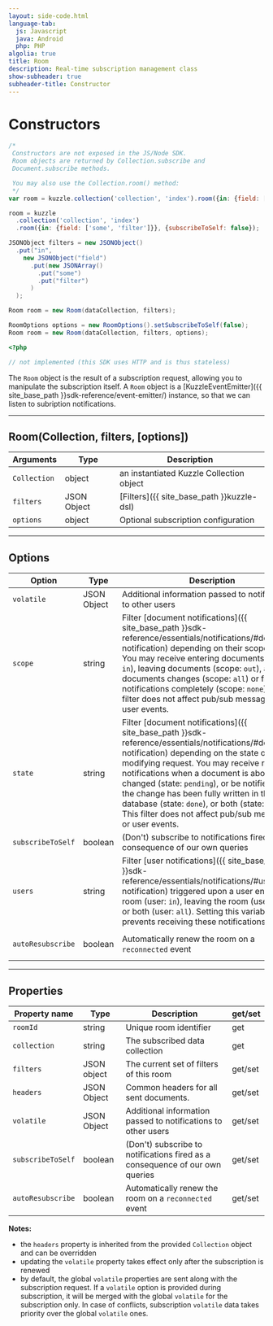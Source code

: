```yaml
---
layout: side-code.html
language-tab:
  js: Javascript
  java: Android
  php: PHP
algolia: true
title: Room
description: Real-time subscription management class
show-subheader: true
subheader-title: Constructor
---
```


# Constructors

```js
/*
 Constructors are not exposed in the JS/Node SDK.
 Room objects are returned by Collection.subscribe and
 Document.subscribe methods.

 You may also use the Collection.room() method:
 */
var room = kuzzle.collection('collection', 'index').room({in: {field: ['some', 'filter']}});

room = kuzzle
  .collection('collection', 'index')
  .room({in: {field: ['some', 'filter']}}, {subscribeToSelf: false});
```

```java
JSONObject filters = new JSONObject()
  .put("in",
    new JSONObject("field")
      .put(new JSONArray()
        .put("some")
        .put("filter")
      )
  );

Room room = new Room(dataCollection, filters);

RoomOptions options = new RoomOptions().setSubscribeToSelf(false);
Room room = new Room(dataCollection, filters, options);
```

```php
<?php

// not implemented (this SDK uses HTTP and is thus stateless)
```

The `Room` object is the result of a subscription request, allowing you to manipulate the subscription itself.
A `Room` object is a [KuzzleEventEmitter]({{ site_base_path }}sdk-reference/event-emitter/) instance, so that we can listen to subription notifications.


---

## Room(Collection, filters, [options])

| Arguments | Type | Description |
|---------------|---------|----------------------------------------|
| ``Collection`` | object | an instantiated Kuzzle Collection object |
| ``filters`` | JSON Object | [Filters]({{ site_base_path }}kuzzle-dsl) |
| ``options`` | object | Optional subscription configuration |

---

## Options

| Option | Type | Description | Default |
|---------------|---------|----------------------------------------|---------|
| ``volatile`` | JSON Object | Additional information passed to notifications to other users | ``null`` |
| ``scope`` | string | Filter [document notifications]({{ site_base_path }}sdk-reference/essentials/notifications/#document-notification) depending on their scope status. You may receive entering documents (scope: ``in``), leaving documents (scope: ``out``), all documents changes (scope: ``all``) or filter these notifications completely (scope: ``none``). This filter does not affect pub/sub messages or user events. | ``all`` |
| ``state`` | string | Filter [document notifications]({{ site_base_path }}sdk-reference/essentials/notifications/#document-notification) depending on the state of the modifying request. You may receive real-time notifications when a document is about to be changed (state: ``pending``), or be notified when the change has been fully written in the database (state: ``done``), or both (state: ``all``). This filter does not affect pub/sub messages or user events. | ``done`` |
| ``subscribeToSelf`` | boolean | (Don't) subscribe to notifications fired as a consequence of our own queries | ``true`` |
| ``users`` | string | Filter [user notifications]({{ site_base_path }}sdk-reference/essentials/notifications/#user-notification) triggered upon a user entering the room (user: ``in``), leaving the room (user: ``out``), or both (user: ``all``). Setting this variable to ``none`` prevents receiving these notifications | ``none`` |
| ``autoResubscribe`` | boolean | Automatically renew the room on a ``reconnected`` event | global ``autoResubscribe`` kuzzle option |

---

## Properties

| Property name | Type | Description | get/set |
|--------------|--------|-----------------------------------|---------|
| ``roomId`` | string | Unique room identifier | get |
| ``collection`` | string | The subscribed data collection | get |
| ``filters`` | JSON object | The current set of filters of this room | get/set |
| ``headers`` | JSON Object | Common headers for all sent documents. | get/set |
| ``volatile`` | JSON Object | Additional information passed to notifications to other users | get/set |
| ``subscribeToSelf`` | boolean | (Don't) subscribe to notifications fired as a consequence of our own queries | get/set |
| ``autoResubscribe`` | boolean | Automatically renew the room on a ``reconnected`` event | get/set |

**Notes:**

* the ``headers`` property is inherited from the provided ``Collection`` object and can be overridden
* updating the ``volatile`` property takes effect only after the subscription is renewed
* by default, the global ``volatile`` properties are sent along with the subscription request. If a ``volatile`` option is provided during subscription, it will be merged with the global ``volatile`` for the subscription only. In case of conflicts, subscription ``volatile`` data takes priority over the global ``volatile`` ones.
